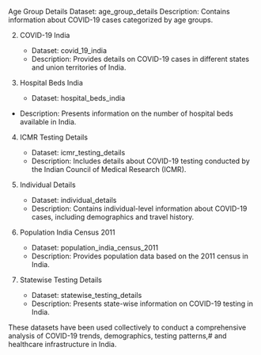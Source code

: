 Age Group Details
     Dataset: age_group_details
     Description: Contains information about COVID-19 cases categorized by age groups.

 2. COVID-19 India
    - Dataset: covid_19_india
    - Description: Provides details on COVID-19 cases in different states and union territories of India.

 3. Hospital Beds India
    - Dataset: hospital_beds_india
   - Description: Presents information on the number of hospital beds available in India.

 4. ICMR Testing Details
    - Dataset: icmr_testing_details
    - Description: Includes details about COVID-19 testing conducted by the Indian Council of Medical Research (ICMR).

 5. Individual Details
    - Dataset: individual_details
    - Description: Contains individual-level information about COVID-19 cases, including demographics and travel history.

 6. Population India Census 2011
    - Dataset: population_india_census_2011
    - Description: Provides population data based on the 2011 census in India.

 7. Statewise Testing Details
    - Dataset: statewise_testing_details
    - Description: Presents state-wise information on COVID-19 testing in India.

 These datasets have been used collectively to conduct a comprehensive analysis of COVID-19 trends, demographics, testing patterns,# and healthcare infrastructure in India.
